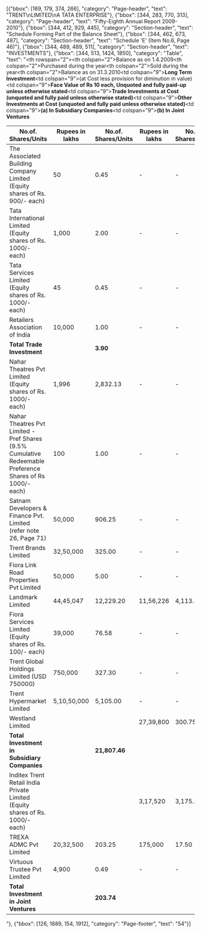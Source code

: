[{"bbox": [169, 179, 374, 266], "category": "Page-header", "text": "TRENT\nLIMITED\nA TATA ENTERPRISE"}, {"bbox": [344, 283, 770, 313], "category": "Page-header", "text": "Fifty-Eighth Annual Report 2009-2010"}, {"bbox": [344, 412, 929, 445], "category": "Section-header", "text": "Schedule Forming Part of the Balance Sheet"}, {"bbox": [344, 462, 673, 487], "category": "Section-header", "text": "Schedule 'E' (Item No.6, Page 46)"}, {"bbox": [344, 489, 489, 511], "category": "Section-header", "text": "INVESTMENTS"}, {"bbox": [344, 513, 1424, 1850], "category": "Table", "text": "<table><thead><tr><th rowspan=\"2\"></th><th colspan=\"2\">Balance as on 1.4.2009</th><th colspan=\"2\">Purchased during the year</th><th colspan=\"2\">Sold during the year</th><th colspan=\"2\">Balance as on 31.3.2010</th></tr><tr><th>No.of. Shares/Units</th><th>Rupees in lakhs</th><th>No.of. Shares/Units</th><th>Rupees in lakhs</th><th>No.of. Shares/Units</th><th>Rupees in lakhs</th><th>No.of. Shares/Units</th><th>Rupees in lakhs</th></tr></thead><tbody><tr><td colspan=\"9\"><strong>Long Term Investment</strong></td></tr><tr><td colspan=\"9\">(at Cost less provision for diminution in value)</td></tr><tr><td colspan=\"9\"><strong>Face Value of Rs 10 each, Unquoted and fully paid-up unless otherwise stated</strong></td></tr><tr><td colspan=\"9\"><strong>Trade Investments at Cost (unquoted and fully paid unless otherwise stated)</strong></td></tr><tr><td>The Associated Building Company Limited (Equity shares of Rs. 900/- each)</td><td>50</td><td>0.45</td><td>-</td><td>-</td><td>-</td><td>-</td><td>50</td><td>0.45</td></tr><tr><td>Tata International Limited (Equity shares of Rs. 1000/- each)</td><td>1,000</td><td>2.00</td><td>-</td><td>-</td><td>-</td><td>-</td><td>1,000</td><td>2.00</td></tr><tr><td>Tata Services Limited (Equity shares of Rs. 1000/- each)</td><td>45</td><td>0.45</td><td>-</td><td>-</td><td>-</td><td>-</td><td>45</td><td>0.45</td></tr><tr><td>Retailers Association of India</td><td>10,000</td><td>1.00</td><td>-</td><td>-</td><td>-</td><td>-</td><td>10,000</td><td>1.00</td></tr><tr><td><strong>Total Trade Investment</strong></td><td></td><td><strong>3.90</strong></td><td></td><td></td><td></td><td></td><td></td><td><strong>3.90</strong></td></tr><tr><td colspan=\"9\"><strong>Other Investments at Cost (unquoted and fully paid unless otherwise stated)</strong></td></tr><tr><td colspan=\"9\"><strong>(a) In Subsidiary Companies</strong></td></tr><tr><td>Nahar Theatres Pvt Limited (Equity shares of Rs. 1000/- each)</td><td>1,996</td><td>2,832.13</td><td>-</td><td>-</td><td>-</td><td>-</td><td>1,996</td><td>2,832.13</td></tr><tr><td>Nahar Theatres Pvt Limited - Pref Shares (9.5% Cumulative Redeemable Preference Shares of Rs 1000/- each)</td><td>100</td><td>1.00</td><td>-</td><td>-</td><td>-</td><td>-</td><td>100</td><td>1.00</td></tr><tr><td>Satnam Developers &amp; Finance Pvt. Limited (refer note 26, Page 71)</td><td>50,000</td><td>906.25</td><td>-</td><td>-</td><td>50,000.00</td><td>906.25</td><td>-</td><td>-</td></tr><tr><td>Trent Brands Limited</td><td>32,50,000</td><td>325.00</td><td>-</td><td>-</td><td>-</td><td>-</td><td>32,50,000</td><td>325.00</td></tr><tr><td>Fiora Link Road Properties Pvt Limited</td><td>50,000</td><td>5.00</td><td>-</td><td>-</td><td>-</td><td>-</td><td>50,000</td><td>5.00</td></tr><tr><td>Landmark Limited</td><td>44,45,047</td><td>12,229.20</td><td>11,56,226</td><td>4,113.10</td><td>14,03,903</td><td>3,862.41</td><td>41,97,370</td><td>12,479.89</td></tr><tr><td>Fiora Services Limited (Equity shares of Rs. 100/- each)</td><td>39,000</td><td>76.58</td><td>-</td><td>-</td><td>-</td><td>-</td><td>39,000</td><td>76.58</td></tr><tr><td>Trent Global Holdings Limited (USD 750000)</td><td>750,000</td><td>327.30</td><td>-</td><td>-</td><td>-</td><td>-</td><td>750,000</td><td>327.30</td></tr><tr><td>Trent Hypermarket Limited</td><td>5,10,50,000</td><td>5,105.00</td><td>-</td><td>-</td><td>-</td><td>-</td><td>5,10,50,000</td><td>5,105.00</td></tr><tr><td>Westland Limited</td><td></td><td></td><td>27,39,800</td><td>300.75</td><td>-</td><td>-</td><td>27,39,800</td><td>300.75</td></tr><tr><td><strong>Total Investment in Subsidiary Companies</strong></td><td></td><td><strong>21,807.46</strong></td><td></td><td></td><td></td><td></td><td></td><td><strong>21,452.65</strong></td></tr><tr><td colspan=\"9\"><strong>(b) In Joint Ventures</strong></td></tr><tr><td>Inditex Trent Retail India Private Limited (Equity shares of Rs. 1000/- each)</td><td></td><td></td><td>3,17,520</td><td>3,175.20</td><td>-</td><td>-</td><td>3,17,520</td><td>3,175.20</td></tr><tr><td>TREXA ADMC Pvt Limited</td><td>20,32,500</td><td>203.25</td><td>175,000</td><td>17.50</td><td>-</td><td>-</td><td>22,07,500</td><td>220.75</td></tr><tr><td>Virtuous Trustee Pvt Limited</td><td>4,900</td><td>0.49</td><td>-</td><td>-</td><td>4,900</td><td>0.49</td><td>-</td><td>-</td></tr><tr><td><strong>Total Investment in Joint Ventures</strong></td><td></td><td><strong>203.74</strong></td><td></td><td></td><td></td><td></td><td></td><td><strong>3,395.95</strong></td></tr></tbody></table>"}, {"bbox": [126, 1889, 154, 1912], "category": "Page-footer", "text": "54"}]